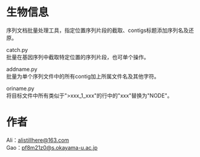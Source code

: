 # 生物信息  
序列文档批量处理工具，指定位置序列片段的截取、contigs标题添加序列名及还原。  

catch.py  
批量在基因序列中截取特定位置的序列片段，也可单个操作。  

addname.py  
批量为单个序列文件中的所有contig加上所属文件名及其他字符。  

oriname.py   
将目标文件中所有类似于">xxx_1_xxx"的行中的"xxx"替换为"NODE"。  
# 作者  
Ali：alistillhere@163.com  
Gao：pf8m21z0@s.okayama-u.ac.jp

